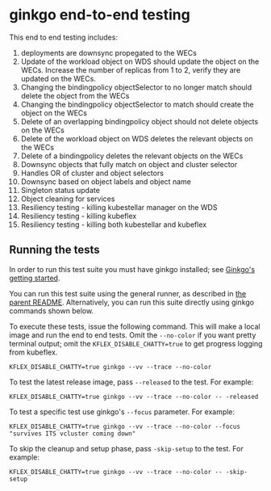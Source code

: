 # ginkgo end-to-end testing

This end to end testing includes:
1. deployments are downsync propegated to the WECs
1. Update of the workload object on WDS should update the object on the WECs. Increase the number of replicas from 1 to 2, verify they are updated on the WECs.
1. Changing the bindingpolicy objectSelector to no longer match should delete the object from the WECs
1. Changing the bindingpolicy objectSelector to match should create the object on the WECs
1. Delete of an overlapping bindingpolicy object should not delete objects on the WECs
1. Delete of the workload object on WDS deletes the relevant objects on the WECs
1. Delete of a bindingpolicy deletes the relevant objects on the WECs
1. Downsync objects that fully match on object and cluster selector
1. Handles OR of cluster and object selectors
1. Downsync based on object labels and object name
1. Singleton status update
1. Object cleaning for services
1. Resiliency testing - killing kubestellar manager on the WDS
1. Resiliency testing - killing kubeflex
1. Resiliency testing - killing both kubestellar and kubeflex

## Running the tests

In order to run this test suite you must have ginkgo installed; see [Ginkgo's getting started](https://onsi.github.io/ginkgo/#getting-started).

You can run this test suite using the general runner, as described in [the parent README](../README.md). Alternatively, you can run this suite directly using ginkgo commands shown below.

To execute these tests, issue the following command. This will make a local image and run the end to end tests. Omit the `--no-color` if you want pretty terminal output; omit the `KFLEX_DISABLE_CHATTY=true` to get progress logging from kubeflex.

```shell
KFLEX_DISABLE_CHATTY=true ginkgo --vv --trace --no-color
```

To test the latest release image, pass `--released` to the test. For example:

```shell
KFLEX_DISABLE_CHATTY=true ginkgo --vv --trace --no-color -- -released
```

To test a specific test use ginkgo's `--focus` parameter.  For example:

```shell
KFLEX_DISABLE_CHATTY=true ginkgo --vv --trace --no-color --focus "survives ITS vcluster coming down"
```

To skip the cleanup and setup phase, pass `-skip-setup` to the test. For example:

```shell
KFLEX_DISABLE_CHATTY=true ginkgo --vv --trace --no-color -- -skip-setup
```



